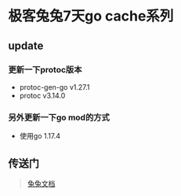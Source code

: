 # 极客兔兔7天go cache系列

## update
### 更新一下protoc版本
- protoc-gen-go v1.27.1
- protoc        v3.14.0
### 另外更新一下go mod的方式
- 使用go 1.17.4

## 传送门
>[兔兔文档](https://github.com/geektutu/7days-golang/blob/master/gee-cache/doc/geecache-day7.md)
